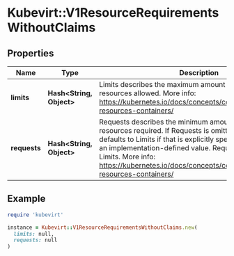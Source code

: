 # Kubevirt::V1ResourceRequirementsWithoutClaims

## Properties

| Name | Type | Description | Notes |
| ---- | ---- | ----------- | ----- |
| **limits** | **Hash&lt;String, Object&gt;** | Limits describes the maximum amount of compute resources allowed. More info: https://kubernetes.io/docs/concepts/configuration/manage-resources-containers/ | [optional] |
| **requests** | **Hash&lt;String, Object&gt;** | Requests describes the minimum amount of compute resources required. If Requests is omitted for a container, it defaults to Limits if that is explicitly specified, otherwise to an implementation-defined value. Requests cannot exceed Limits. More info: https://kubernetes.io/docs/concepts/configuration/manage-resources-containers/ | [optional] |

## Example

```ruby
require 'kubevirt'

instance = Kubevirt::V1ResourceRequirementsWithoutClaims.new(
  limits: null,
  requests: null
)
```

